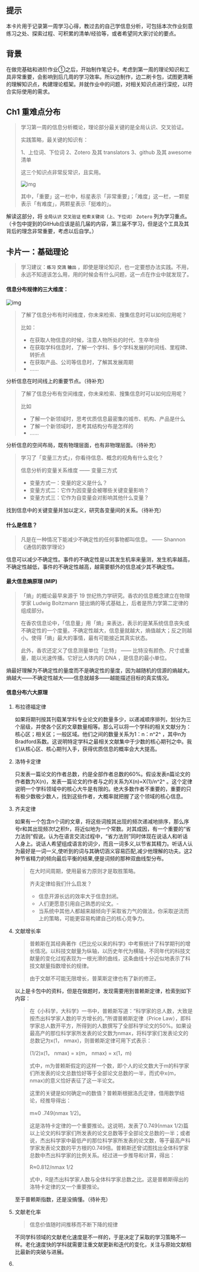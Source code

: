 ## 提示

本卡片用于记录第一周学习心得，教过去的自己学信息分析，可包括本次作业刻意练习之处、探索过程、可积累的清单/经验等，或者希望同大家讨论的要点。



## 背景

在做完基础和进阶作业①之后，开始制作笔记卡。考虑到第一周的理论知识和工具非常重要，会影响到后几周的学习效率。所以边制作，边二刷卡包，试图更清晰的理解知识点，构建理论框架。并就作业中的问题，对相关知识点进行深挖，以符合实际使用的需求。



## Ch1 重难点分布

> 学习第一周的信息分析概论，理论部分最关键的是全局认识、交叉验证。
>
> 实践策略，最关键的知识有：
>
> 1、上位词、下位词 
> 2、Zotero 及其 translators
> 3、github 及其 awesome 清单 
>
> 这三个知识点非常反常识，且实用。
>
> ![img](https://static.openmindclub.com/2018-12-07-%E5%B1%8F%E5%B9%95%E5%BF%AB%E7%85%A7%202018-12-07%20%E4%B8%8B%E5%8D%883.24.47.png)
>
> 其中，「重要」这一栏中，标星表示「非常重要」；「难度」这一栏，一颗星表示「有难度」，两颗星表示「挺难的」。

解读这部分，将 `全局认识` `交叉验证` `检索关键词（上、下位词）` `Zotero` 列为学习重点。（卡包中提到的GitHub应该是前几届的内容，第三届不学习，但是这个工具及其背后的理念非常重要，考虑以后自学。）



## 卡片一：基础理论

> 学习建议：**`练习`**   **`交流`**   **`输出`** ，即使是理论知识，也一定要想办法实践。不用，永远不知道该怎么用，用的时候会有什么问题，这一点在作业中就发现了。

#### 信息分布规律的三大维度：

![img](https://static.openmindclub.com/openmindclub/2018-10-01-PicIA002CH1Yang%20.005.jpeg) 

> 了解了信息分布有时间维度，你未来检索、搜集信息时可以如何应用呢？
>
> 比如：
>
> - 在获取人物信息的时候，注意人物所处的时代、生卒年份
> - 在获取学科信息时，了解一个学科、多个学科发展的时间线、里程碑、转折点
> - 在获取产品、公司等信息时，了解其发展周期
> - ……

分析信息在时间线上的重要节点。（待补充）

> 了解了信息分布有空间维度，你未来检索、搜集信息时可以如何应用呢？
>
> 比如
>
> - 了解一个新领域时，思考优质信息最密集的城市、机构、产品是什么
> - 了解一个新领域时，思考其结构分布是怎样的
> - ……

分析信息的空间布局，既有物理层面，也有非物理层面。（待补充）

> 学习了「变量三方式」，你看待信息、概念的视角有什么变化？
>
> 信息分析的变量关系维度 —— 变量三方式
>
> - 变量方式一：变量的定义是什么？
> - 变量方式二：它作为因变量会被哪些关键变量影响？
> - 变量方式三：它作为自变量会对影响其他什么变量？

找到信息中的关键变量并加以定义，研究各变量间的关系。（待补充）



#### 什么是信息？

> 凡是在一种情况下能减少不确定性的任何事物都叫信息。 ——  Shannon 《通信的数学理论》

信息可以减少不确定性。事件的不确定性是以其发生机率来量测，发生机率越高，不确定性越低，事件的不确定性越高，越需要额外的信息减少其不确定性。



#### 最大信息熵原理 (MIP)

> 「熵」的概论最早来源于 19 世纪热力学研究。香农的信息概念建立在物理学家 Ludwig Boltzmann 提出熵的等式基础上，后者是热力学第二定律的组成部分。
>
> 在香农信息论中，「信息量」用「熵」来表达，表示的是某系统信息丧失或不确定性的一个度量。不确定性越大，信息量就越大，熵值越大；反之则越小。使得「熵」最大的事情，最有可能接近其真实状态。
>
> 此外，香农还定义了信息测量单位「比特」 —— 比特没有颜色、尺寸或重量，能以光速传播。它好比人体内的 DNA ，是信息的最小单位。

熵最好理解为不确定性的量度而不是确定性的量度，因为越随机的信源的熵越大。熵越大——不确定性越大——信息就越多——越能描述目标的真实情况。



#### 信息分布六大原理

1. 布拉德福定律

   如果将期刊按其刊载某学科专业论文的数量多少，以递减顺序排列，划分为三个层级，并使各个区的文章数量相等。那么可以将一个学科的相关文献分为：核心区；相关区；一般区域。他们之间的数量关系为1：n：n^2^ ，其中n为Bradford系数。这说明特定学科之最相关文献集中于少数的核心期刊之中。我们从核心区、核心期刊入手，获得优质信息的概率会大大提高。

2. 洛特卡定律

   只发表一篇论文的作者总数，约是全部作者总数的60%。假设发表n篇论文的作者数为X(n)，发表一篇论文的作者与之的关系为X(n)=X(1)/n^2^ 。这个定律说明一个学科领域中的核心大牛是有限的。绝大多数作者不重要的，重要的只有极少数极少数人，找到这些作者，大概率就把握了这个领域的核心信息。

3. 齐夫定律

   如果有一个包含n个词的文章，将这些词按其出现的频次递减地排序，那么序号r和其出现频次f之积fr，将近似地为一个常数。对其成因，有一个重要的“省力法则”假说。认为在语言交流过程中，“省力法则”同时体现在说话人和听话人身上。说话人希望组成语言的词少，而且一词多义,以节省其精力。听话人认为最好是一词一义,使听到的词与其确切涵义容易匹配,减少他理解的功夫。这2种节省精力的倾向最后平衡的结果,便是词频的那种双曲线型分布。

   > 在大时间周期，使用最省力原则才是取胜策略。
   >
   > 齐夫定律给我们什么启发？
   >
   > - 信息开源长远的效率大于信息封闭。
   > - 人们更愿意引用自己熟悉的论文。-
   > - 当系统中其他人都越来越倾向于采取省力气的做法，你采取逆流而上的策略，可能更容易构建自己的核心竞争力。

4. 文献增长率

   > 普赖斯在其经典著作《巴比伦以来的科学》中考察统计了科学期刊的增长情况。以科技文献量为纵轴，以历史年代为横轴，不同年代的科技文献量的变化过程表现为一根光滑的曲线，这条曲线十分近似地表示了科技文献量指数增长的规律。
   >
   > 由于文献不可能无限增长，普莱斯定律也有了新的修正。

   以上是卡包中的资料，但是在做题时，发现需要用到普赖斯定律，检索到如下内容：

   > 在《小科学，大科学》一书中，普赖斯写道：“科学家的总人数，大致是按杰出科学家人数的平方增长的。”所谓普赖斯定律（Price Law），即科学家总人数开平方，所得到的人数撰写了全部科学论文的50%。如果设最高产的那位科学家所发表的论文数为nmax，将科学家们发表论文的总数记为x(1， nmax)，则普赖斯定律可用下式表示：
   >
   > (1/2)x(1， nmax) = x(m， nmax) = x(1，m)
   >
   > 式中，m为普赖斯假定的这样一个数，即个人的论文数大于m的科学家们所发表的论文总数恰好等于全部论文总数的一半，而式中x(m， nmax)的意义恰好表征了这一半论文。  
   >
   > 这里的关键是如何确定m的数值？普赖斯根据洛氏定律，借用数学结论，经推导得出：
   >
   > m≈0 .749(nmax 1/2)。
   >
   > 这是洛特卡定律的一个重要推论。这说明，发表了0.749(nmax 1/2)篇以上论文的科学家们所发表的论文总数等于全部论文总数的一半；或者说，杰出科学家中最低产的那位科学家所发表的论文数，等于最高产科学家发表论文数的平方根的0.749倍。普赖斯还曾试图找出全体科学家总数中杰出科学家的比例关系。经过进一步推导和计算，得出：
   >
   > R≈0.812/nmax 1/2
   >
   > 式中，R是杰出科学家人数与全体科学家总数之比。这是普赖斯得出的洛特卡定律的又一个重要推论。

   至于普赖斯指数，还是没搞懂。（待补充）


5. 文献老化率

   > 信息价值随时间推移而不断下降的规律

   不同学科领域的文献老化速度是不一样的，于是决定了采取的学习策略不一样。老化速度快的学科就需要注重文献更新和迭代的变化，关注与原始文献相比最新的突破与进展。

6. 

